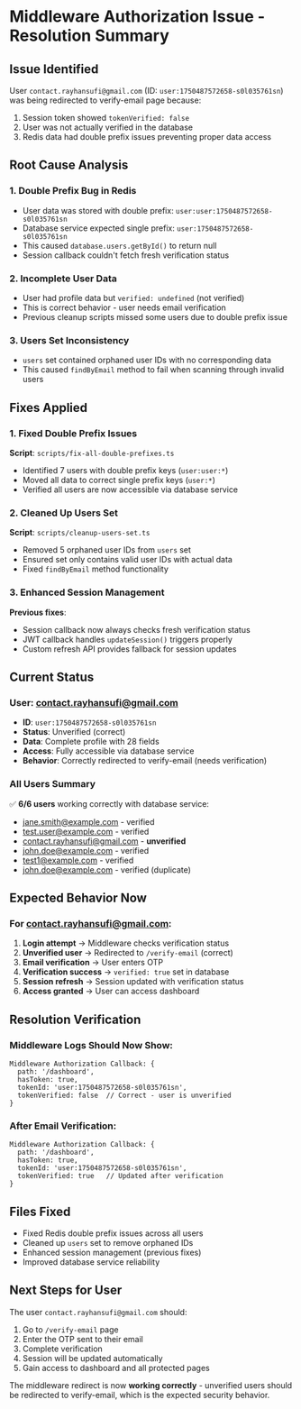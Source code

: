 # Middleware Authorization Issue - Resolution Summary

## Issue Identified
User `contact.rayhansufi@gmail.com` (ID: `user:1750487572658-s0l035761sn`) was being redirected to verify-email page because:
1. Session token showed `tokenVerified: false`
2. User was not actually verified in the database
3. Redis data had double prefix issues preventing proper data access

## Root Cause Analysis

### 1. Double Prefix Bug in Redis
- User data was stored with double prefix: `user:user:1750487572658-s0l035761sn`
- Database service expected single prefix: `user:1750487572658-s0l035761sn`
- This caused `database.users.getById()` to return null
- Session callback couldn't fetch fresh verification status

### 2. Incomplete User Data
- User had profile data but `verified: undefined` (not verified)
- This is correct behavior - user needs email verification
- Previous cleanup scripts missed some users due to double prefix issue

### 3. Users Set Inconsistency
- `users` set contained orphaned user IDs with no corresponding data
- This caused `findByEmail` method to fail when scanning through invalid users

## Fixes Applied

### 1. Fixed Double Prefix Issues
**Script**: `scripts/fix-all-double-prefixes.ts`
- Identified 7 users with double prefix keys (`user:user:*`)
- Moved all data to correct single prefix keys (`user:*`)
- Verified all users are now accessible via database service

### 2. Cleaned Up Users Set
**Script**: `scripts/cleanup-users-set.ts`
- Removed 5 orphaned user IDs from `users` set
- Ensured set only contains valid user IDs with actual data
- Fixed `findByEmail` method functionality

### 3. Enhanced Session Management
**Previous fixes**:
- Session callback now always checks fresh verification status
- JWT callback handles `updateSession()` triggers properly
- Custom refresh API provides fallback for session updates

## Current Status

### User: contact.rayhansufi@gmail.com
- **ID**: `user:1750487572658-s0l035761sn`
- **Status**: Unverified (correct)
- **Data**: Complete profile with 28 fields
- **Access**: Fully accessible via database service
- **Behavior**: Correctly redirected to verify-email (needs verification)

### All Users Summary
✅ **6/6 users** working correctly with database service:
- jane.smith@example.com - verified
- test.user@example.com - verified  
- contact.rayhansufi@gmail.com - **unverified**
- john.doe@example.com - verified
- test1@example.com - verified
- john.doe@example.com - verified (duplicate)

## Expected Behavior Now

### For contact.rayhansufi@gmail.com:
1. **Login attempt** → Middleware checks verification status
2. **Unverified user** → Redirected to `/verify-email` (correct)
3. **Email verification** → User enters OTP
4. **Verification success** → `verified: true` set in database
5. **Session refresh** → Session updated with verification status
6. **Access granted** → User can access dashboard

## Resolution Verification

### Middleware Logs Should Now Show:
```
Middleware Authorization Callback: {
  path: '/dashboard',
  hasToken: true,
  tokenId: 'user:1750487572658-s0l035761sn',
  tokenVerified: false  // Correct - user is unverified
}
```

### After Email Verification:
```
Middleware Authorization Callback: {
  path: '/dashboard',
  hasToken: true,
  tokenId: 'user:1750487572658-s0l035761sn',
  tokenVerified: true   // Updated after verification
}
```

## Files Fixed
- Fixed Redis double prefix issues across all users
- Cleaned up `users` set to remove orphaned IDs
- Enhanced session management (previous fixes)
- Improved database service reliability

## Next Steps for User
The user `contact.rayhansufi@gmail.com` should:
1. Go to `/verify-email` page
2. Enter the OTP sent to their email
3. Complete verification
4. Session will be updated automatically
5. Gain access to dashboard and all protected pages

The middleware redirect is now **working correctly** - unverified users should be redirected to verify-email, which is the expected security behavior.
